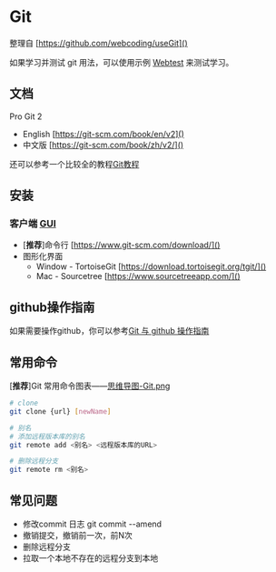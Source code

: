 # Git

整理自 [https://github.com/webcoding/useGit]()

如果学习并测试 git 用法，可以使用示例 [Webtest](https://github.com/webcoding/webtest) 来测试学习。

## 文档

Pro Git 2

- English [https://git-scm.com/book/en/v2]()
- 中文版 [https://git-scm.com/book/zh/v2/]()

还可以参考一个比较全的教程[Git教程](http://www.liaoxuefeng.com/wiki/0013739516305929606dd18361248578c67b8067c8c017b000)

## 安装

### 客户端 [GUI](https://www.git-scm.com/downloads/guis/)

- [**推荐**]命令行 [https://www.git-scm.com/download/]()
- 图形化界面
  - Window - TortoiseGit [https://download.tortoisegit.org/tgit/]()
  - Mac - Sourcetree [https://www.sourcetreeapp.com/]()

## github操作指南

如果需要操作github，你可以参考[Git 与 github 操作指南](https://github.com/webcoding/useGit)

## 常用命令

[**推荐**]Git 常用命令图表——[思维导图-Git.png](http://pic002.cnblogs.com/img/1-2-3/201007/2010072023345292.png)

```bash
# clone
git clone {url} [newName]

# 别名
# 添加远程版本库的别名
git remote add <别名> <远程版本库的URL>

# 删除远程分支
git remote rm <别名>
```

<!-- - 全局配置 git config
  - git config --global --list 查看全局配置
  - git config --global user.name "John Doe"
  - git config --global user.email johndoe@example.com
- 初始化 git init，在当前目录创建一个名为 .git 的文件夹
- .gitignore 文件，设置忽略的文件
- 添加新文件到版本库 git add
  - git add . 添加所有文件，包括子目录，但不包括空目录
  - git add xxx.js 添加单个文件
  - git add *.js 添加所有js文件
- 提交 git commit
  - git commit -am 'some msg' 提交所有修改
  - git commit -m 'add msg to xxx.js' xxx.js 提交单个文件
  - git commit -C head -a -amend 不会产生新的提交历史记录
- 撤销修改
  - 撤销尚未提交的修改
    - git checkout head readme.md todo.js 撤销1、2个文件
    - git checkout head *.js 撤销所有js文件
    - git checkout head . 撤销所有文件
  - 撤销提交
    - git revert --no-commit head 最近的一次提交的反操作
    - 复位
      - git reset head [filename] 取消暂存
      - git reset --hard head^^ 不会在版本库中留下痕迹
- 分支
  - git branch
  - git branch -a
  - git branch -r
  - git checkout [branchName] -->

## 常见问题

- 修改commit 日志 git commit --amend
- 撤销提交，撤销前一次，前N次
- 删除远程分支
- 拉取一个本地不存在的远程分支到本地
